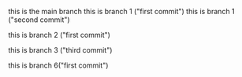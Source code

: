 this is the main branch
this is branch 1 ("first commit")
this is branch 1 ("second commit")

this is branch 2 ("first commit")

this is branch 3 ("third commit")

this is branch 6("first commit")